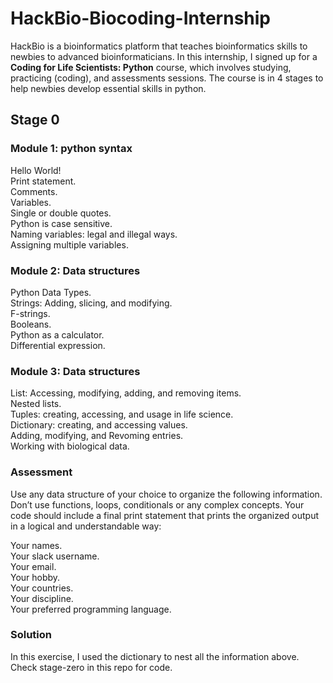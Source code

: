 # HackBio-Biocoding-Internship
HackBio is a bioinformatics platform that teaches bioinformatics skills to newbies to advanced bioinformaticians. In this internship, I signed up for a **Coding for Life Scientists: Python** course, which involves studying, practicing (coding), and assessments sessions. The course is in 4 stages to help newbies develop essential skills in python.
## Stage 0
### Module 1: python syntax 
<p> Hello World! <br>
Print statement. <br>
Comments. <br>
Variables. <br>
Single or double quotes. <br>
Python is case sensitive. <br>
Naming variables: legal and illegal ways. <br>
Assigning multiple variables. </p>

### Module 2: Data structures
<p> Python Data Types. <br>
Strings: Adding, slicing, and modifying. <br>
F-strings. <br>
Booleans. <br>
Python as a calculator. <br>
Differential expression. </p>

### Module 3: Data structures
<p> List: Accessing, modifying, adding, and removing items. <br>
Nested lists. <br>
Tuples: creating, accessing, and usage in life science. <br>
Dictionary: creating, and accessing values. <br>
Adding, modifying, and Revoming entries. <br>
Working with biological data. </p>

### Assessment
Use any data structure of your choice to organize the following information. Don’t use functions, loops, conditionals or any complex concepts. Your code should include a final print statement that prints the organized output in a logical and understandable way:
<p> Your names. <br>
Your slack username. <br>
Your email. <br>
Your hobby. <br>
Your countries. <br>
Your discipline. <br>
Your preferred programming language. </p>

### Solution
<p> In this exercise, I used the dictionary to nest all the information above. <br>
Check stage-zero in this repo for code. </p>
